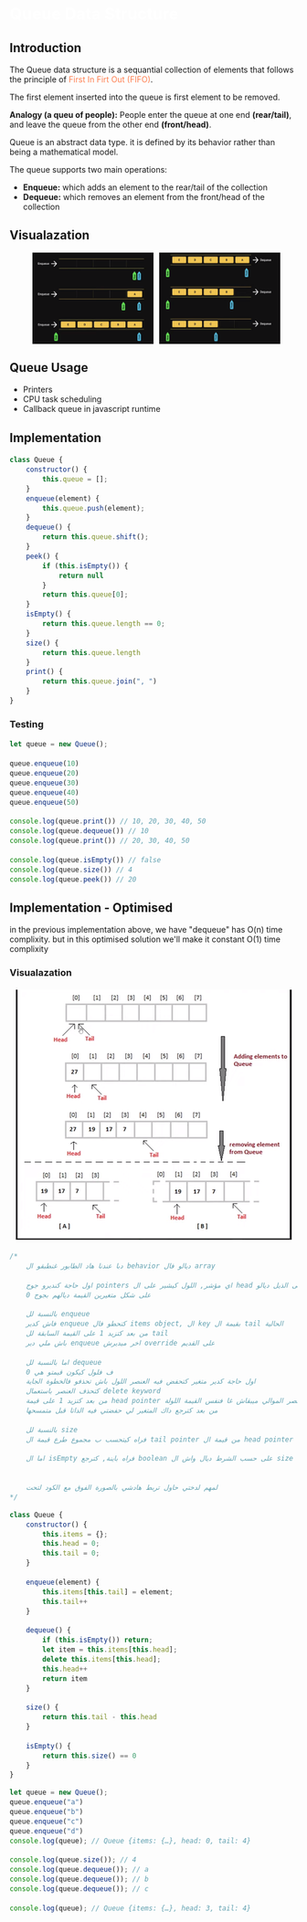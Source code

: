<style>h1,h2,h3,h4 { border-bottom: 0; } </style>
# <span style="color: white;">Queue Data Structure</span>

## Introduction

The Queue data structure is a sequantial collection of elements that follows the principle of <span style="color: coral">First In Firt Out (FIFO)</span>.

The first element inserted into the queue is first element to be removed.

**Analogy (a queu of people):** People enter the queue at one end **(rear/tail)**, and leave the queue from the other end **(front/head)**.

Queue is an abstract data type. it is defined by its behavior rather than being a mathematical model.

The queue supports two main operations:

+ **Enqueue:** which adds an element to the rear/tail of the collection
+ **Dequeue:** which removes an element from the front/head of the collection

## Visualazation

<figure style="display: flex; gap: 10px;">
    <img src="./assets/Queue-Enqueue.png" style="width: 50%; display: block"/>
    <img src="./assets/Queue-Dequeue.png" style="width: 50%; display: block"/>
</figure>

## Queue Usage
+ Printers
+ CPU task scheduling
+ Callback queue in javascript runtime

## Implementation

```js
class Queue {
    constructor() {
        this.queue = [];
    }
    enqueue(element) {
        this.queue.push(element);
    }
    dequeue() {
        return this.queue.shift();
    }
    peek() {
        if (this.isEmpty()) {
            return null
        }
        return this.queue[0];
    }
    isEmpty() {
        return this.queue.length == 0;
    }
    size() {
        return this.queue.length
    }
    print() {
        return this.queue.join(", ")
    }
}
```

### Testing

```js
let queue = new Queue();

queue.enqueue(10)
queue.enqueue(20)
queue.enqueue(30)
queue.enqueue(40)
queue.enqueue(50)

console.log(queue.print()) // 10, 20, 30, 40, 50
console.log(queue.dequeue()) // 10
console.log(queue.print()) // 20, 30, 40, 50

console.log(queue.isEmpty()) // false
console.log(queue.size()) // 4
console.log(queue.peek()) // 20
```

## Implementation - Optimised

in the previous implementation above, we have "dequeue" has O(n) time complixity. but in this optimised solution we'll make it constant O(1) time complixity

### Visualazation

<img src="./assets/queue.png" style="display: block; margin: 20px auto;"/>

```js
/*
    دبا عندنا هاد الطابور غنطبقو ال behavior ديالو فال array

    اول حاجة كنديرو جوج pointers اي مؤشر, اللول كيشير على ال head ديال الطابور والثاني على الذيل ديالو
    على شكل متغيرين القيمة ديالهم بجوج 0

    بالنسبة لل enqueue
    فاش كدير enqueue كتحطو فال items object, ال key بقيمة ال tail الحالية
    من بعد كتزيد 1 على القيمة السابقة لل tail
    باش ملي دير enqueue اخر ميديرش override على القديم

    اما بالنسبة لل dequeue
    ف فلول كيكون قيمتو هي 0 
    اول حاجة كدير متغير كتحفض فيه العنصر اللول باش تحذفو فالخطوة الجاية
    كتحذف العنصر باستعمال delete keyword
    من بعد كتزيد 1 على قيمة head pointer باش يشير على العنصر الموالي ميبقاش غا فنفس القيمة اللولة
    من بعد كترجع داك المتغير لي حفضتي فيه الداتا قبل متمسحها

    بالنسبة لل size
    فراه كيتحسب ب مجموع طرع قيمة ال tail pointer من قيمة ال head pointer

    اما ال isEmpty فراه باينة, كترجع boolean على حسب الشرط ديال واش ال size == 0


    لمهم لدختي حاول تربط هادشي بالصورة الفوق مع الكود لتحت
*/
```

```js
class Queue {
    constructor() {
        this.items = {};
        this.head = 0;
        this.tail = 0;
    }

    enqueue(element) {
        this.items[this.tail] = element;
        this.tail++
    }

    dequeue() {
        if (this.isEmpty()) return;
        let item = this.items[this.head];
        delete this.items[this.head];
        this.head++
        return item
    }

    size() {
        return this.tail - this.head
    }

    isEmpty() {
        return this.size() == 0
    }
}
```

```js
let queue = new Queue();
queue.enqueue("a")
queue.enqueue("b")
queue.enqueue("c")
queue.enqueue("d")
console.log(queue); // Queue {items: {…}, head: 0, tail: 4}

console.log(queue.size()); // 4
console.log(queue.dequeue()); // a
console.log(queue.dequeue()); // b
console.log(queue.dequeue()); // c

console.log(queue); // Queue {items: {…}, head: 3, tail: 4}
```